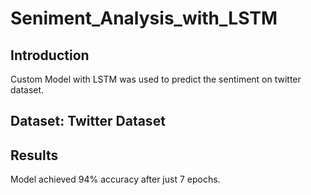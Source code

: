 # Seniment_Analysis_with_LSTM
## Introduction
Custom Model with LSTM was used to predict the sentiment on twitter dataset.
## Dataset: Twitter Dataset
## Results
Model achieved 94% accuracy after just 7 epochs.
